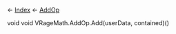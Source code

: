 ← [Index](Api-Index) ← [AddOp<T>](VRageMath.AddOp`1)

void void VRageMath.AddOp<T>.Add(userData, contained)()